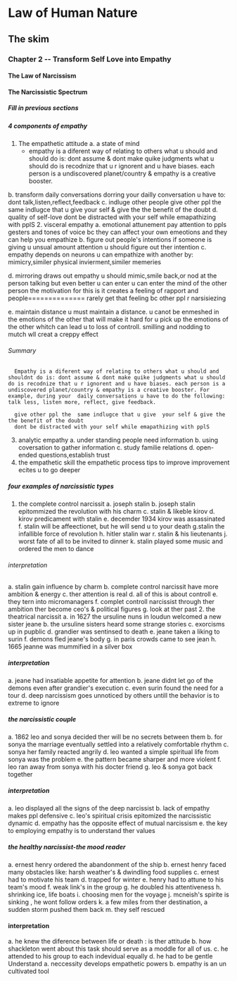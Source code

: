 # Law of Human Nature
## The skim
### Chapter 2 -- Transform Self Love into Empathy
#### The Law of Narcissism

#### The Narcissistic Spectrum
##### Fill in previous sections
##### 4 components of empathy
1. The empathetic attitude
  a. a state of mind
    * empathy is a  diferent way of relating to others  what u should and  should do is: dont assume & dont make quike judgments what u should do is recodnize that u r ignorent and u have biases. each person is a undiscovered planet/country & empathy is a creative booster.
	
  b. transform daily conversations 
   dorring your  dailly conversation u have  to: dont talk,listen,reflect,feedback
  c. indluge other people
    give other ppl the  same indlugce that u give  your self & give the the benefit of the doubt
  d. quality of self-love
     dont be distracted with your self while emapathizing with pplS
2. visceral empathy
  a. emotional attunement
      pay attention to ppls gesters and tones of voice bc they can affect your own emeotions and they can help you empathize
  b. figure out people's intentions
      if someone is giving u unsual amount attention u should figure out ther intention
  c. empathy depends on neurons
      u can  empathize with  another by: mimicry,similer physical invierment,similer memeries
	  
  d. mirroring draws out empathy
    u should mimic,smile back,or nod at the person talking but even better  u can  enter u can enter the mind of the other person the motivation for this is it creates a feeling of  rapport and people\==============  rarely get that feeling bc other  ppl r narsisiezing
	
  e. maintain distance
     u must maintain a distance. u canot be enmeshed in the  emotions of the other that will make it hard for u pick up the emotions of the other whitch  can  lead u to loss of  controll. smilling and  nodding to mutch wll creat a creppy effect
	 
  ###### Summary
      Empathy is a diferent way of relating to others what u should and shouldnt do is: dont assume & dont make quike judgments what u should do is recodnize that u r ignorent and u have biases. each person is a undiscovered planet/country & empathy is a creative booster. For example, during your  daily conversations u have to do the following: talk less, listen more, reflect, give feedback. 
	  
	  give other ppl the  same indlugce that u give  your self & give the the benefit of the doubt
	  dont be distracted with your self while emapathizing with pplS
	  
	  
	  
3. analytic empathy
  a. under standing people need information
  b. using  coversation to gather information
  c. study  familie relations
  d. open-ended questions,establish trust
 4. the empathetic skill
    the empathetic process
	tips to improve
	improvement ecites u to go deeper
##### four examples of narcissistic types
1. the complete control narcissit
  a. joseph stalin
  b. joseph stalin epitommized the revolution with his charm
  c. stalin & likeble kirov
  d. kirov predicament with stalin
  e. decemder 1934  kirov  was assassinated 
  f. stalin will be  affeectionet, but  he will send u to your death
  g.stalin the infallible force of revolution
  h. hitler stalin war
  r. stalin & his lieutenants
  j. worst fate of all to be invited to dinner
  k. stalin played some music and ordered the men to dance
  ###### interpretation
  a. stalin  gain influence by charm
  b. complete control narcissit have more ambition & energy
  c. ther attention is real
  d. all of this is  about controll
  e. they tern into micromanagers
  f.  complet controll narcissist  through ther ambition ther become  ceo's & political figures
  g. look at ther past
2. the theatrical narcissit
  a. in 1627 the ursuline nuns in loudun  welcomed a new sister jeane
  b. the ursuline sisters  heard some  strange  stories
  c. exorcisms up in pupblic
  d.  grandier was sentinsed to death
  e. jeane taken a liking to surin
  f. demons fled jeane's body
  g. in paris crowds came to see jean
  h. 1665 jeanne was mummified in a silver box
  ##### interpretation
  a. jeane had insatiable appetite for attention
  b. jeane didnt let go of the demons even after grandier's execution
  c. even surin found the need for a tour
  d. deep narcissism goes unnoticed by others untill the behavior is to extreme to ignore
  ##### the narcissistic couple
  a. 1862 leo and sonya decided ther will be no secrets between them
  b. for sonya the marriage eventually settled into a relatively comfortable rhythm
  c. sonya her family reacted angrily
  d. leo wanted a  simple spiritual life from sonya was the problem
  e. the pattern became sharper and more violent
  f. leo ran away from sonya with his docter friend
  g. leo & sonya got back together
  ##### interpretation
  a. leo displayed all the signs of  the deep narcissist
  b.  lack of empathy makes ppl defensive
  c. leo's spiritual crisis epitomized the narcissistic dynamic
  d. empathy has the opposite effect of mutual narcissism
  e. the key to employing empathy is to understand ther values
  ##### the healthy narcissist-the mood reader
  a. ernest henry ordered the abandonment of the ship
  b. ernest henry faced many obstacles like: harsh weather's & dwindling food supplies
  c. ernest had to motivate his team 
  d. trapped for winter
  e. henry had to attune to his team's mood
  f. weak link's in the group 
  g. he doubled his attentiveness
  h. shrinking ice, life boats
  i. choosing men for the voyage
  j. mcneish's  spirite is sinking , he wont follow orders
  k.  a few miles from ther destination, a  sudden storm pushed them back
  m. they self rescued
  #### interpretation
  a. he knew the diference between  life or  death : is ther attitude
  b. how shackleton went about this task should serve as a moddle for all of us.
  c.  he attended to his group to each  indevidual equally
  d. he had to be gentle
  Understand
  a. neccessity develops  empathetic powers
  b. empathy is an un cultivated tool
  